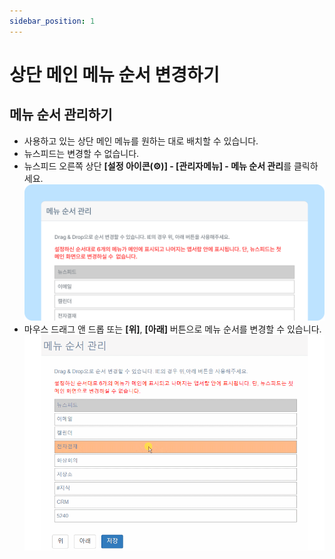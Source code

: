 ```yaml
---
sidebar_position: 1
---
```


# 상단 메인 메뉴 순서 변경하기

## 메뉴 순서 관리하기

- 사용하고 있는 상단 메인 메뉴를 원하는 대로 배치할 수 있습니다.
- 뉴스피드는 변경할 수 없습니다.
- 뉴스피드 오른쪽 상단 **[설정 아이콘(⚙️)] - [관리자메뉴] - 메뉴 순서 관리**를 클릭하세요.
    ![메뉴 순서 관리](./img/0101.png)
- 마우스 드래그 앤 드롭 또는 **[위]**, **[아래]** 버튼으로 메뉴 순서를 변경할 수 있습니다.
    ![메뉴 순서 관리 드래그](./img/0102.gif)